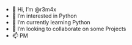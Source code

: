 - 👋 Hi, I’m @r3m4x
- 👀 I’m interested in Python
- 🌱 I’m currently learning Python
- 💞️ I’m looking to collaborate on some Projects
- 📫 PM

<!---
r3m4x/r3m4x is a ✨ special ✨ repository because its `README.md` (this file) appears on your GitHub profile.
You can click the Preview link to take a look at your changes.
--->
